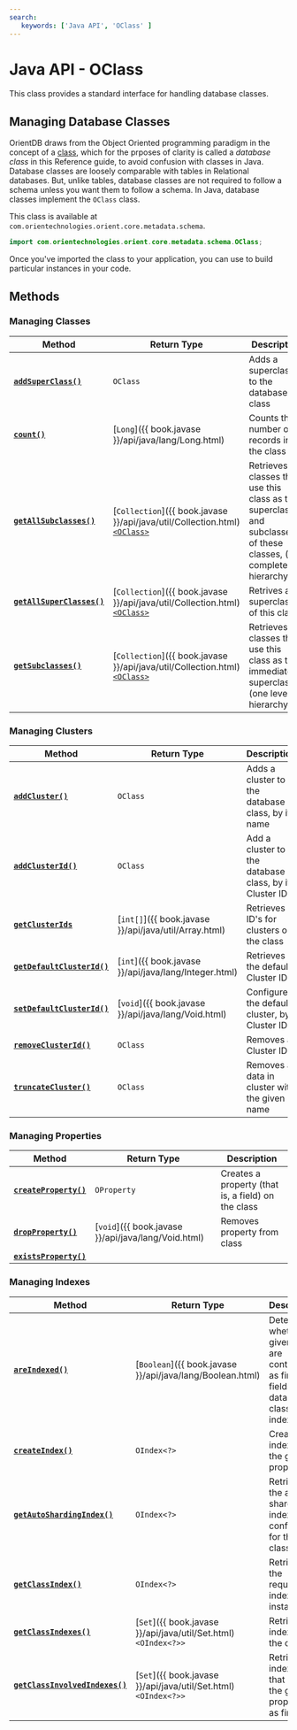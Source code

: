 ```yaml
---
search:
   keywords: ['Java API', 'OClass' ]
---
```


# Java API - OClass

This class provides a standard interface for handling database classes.

## Managing Database Classes

OrientDB draws from the Object Oriented programming paradigm in the concept of a [class](../general/Schema.html#class), which for the prposes of clarity is called a *database class* in this Reference guide, to avoid confusion with classes in Java.  Database classes are loosely comparable with tables in Relational databases.  But, unlike tables, database classes are not required to follow a schema unless you want them to follow a schema.  In Java, database classes implement the `OClass` class.

This class is available at `com.orientechnologies.orient.core.metadata.schema`.

```java
import com.orientechnologies.orient.core.metadata.schema.OClass;
```

Once you've imported the class to your application, you can use to build particular instances in your code.


## Methods

### Managing Classes

| Method | Return Type | Description |
|---|---|---|
| [**`addSuperClass()`**](Java-Ref-OClass-addSuperClass.md) | `OClass` | Adds a superclass to the database class |
| [**`count()`**](Java-Ref-OClass-count.md) | [`Long`]({{ book.javase }}/api/java/lang/Long.html) | Counts the number of records in the class |
| [**`getAllSubclasses()`**](Java-Ref-OClass-getAllSubclasses.md) | [`Collection`]({{ book.javase }}/api/java/util/Collection.html)[`<OClass>`](Java-Ref-OClass.md) | Retrieves classes that use this class as thier superclass, and subclasses of these classes, (the complete hierarchy) | 
| [**`getAllSuperClasses()`**](Java-Ref-OClass-getAllSuperClasses.md) | [`Collection`]({{ book.javase }}/api/java/util/Collection.html)[`<OClass>`](Java-Ref-OClass.md)| Retrives all superclasses of this class |
| [**`getSubclasses()`**](Java-Ref-OClass-getSubclasses.md) |  [`Collection`]({{ book.javase }}/api/java/util/Collection.html)[`<OClass>`](Java-Ref-OClass.md) | Retrieves classes that use this class as their immediate superclass, (one level hierarchy) |

### Managing Clusters

| Method | Return Type | Description |
|---|---|---|
| [**`addCluster()`**](Java-Ref-OClass-addCluster.md) | `OClass` | Adds a cluster to the database class, by its name |
| [**`addClusterId()`**](Java-Ref-OClass-addClusterId.md) | `OClass` | Add a cluster to the database class, by its Cluster ID |
| [**`getClusterIds`**](Java-Ref-OClass-getClusterIds.md) | [`int[]`]({{ book.javase }}/api/java/util/Array.html) | Retrieves ID's for clusters on the class |
| [**`getDefaultClusterId()`**](Java-Ref-OClass-getDefaultClusterId.md) | [`int`]({{ book.javase }}/api/java/lang/Integer.html) | Retrieves the default Cluster ID |
| [**`setDefaultClusterId()`**](Java-Ref-OClass-setDefaultClusterId.md) | [`void`]({{ book.javase }}/api/java/lang/Void.html) | Configures the default cluster, by Cluster ID |
| [**`removeClusterId()`**](Java-Ref-OClass-removeClusterId.md) | `OClass` | Removes a Cluster ID |
| [**`truncateCluster()`**](Java-Ref-OClass-truncateCluster.md) | `OClass` | Removes all data in cluster with the given name |

### Managing Properties

| Method | Return Type | Description |
|---|---|---|
| [**`createProperty()`**](Java-Ref-OClass-createProperty.md) | `OProperty` | Creates a property (that is, a field) on the class |
| [**`dropProperty()`**](Java-Ref-OClass-dropProperty.md) | [`void`]({{ book.javase }}/api/java/lang/Void.html) | Removes property from class |
| [**`existsProperty()`**](Java-Ref-OClass-existsProperty.md)

### Managing Indexes

| Method | Return Type | Description |
|---|---|---|
| [**`areIndexed()`**](Java-Ref-OClass-areIndexed.md) | [`Boolean`]({{ book.javase }}/api/java/lang/Boolean.html) | Determines whether the given fields are contained as first key fields in the database class indexes |
| [**`createIndex()`**](Java-Ref-OClass-createIndex.md) | `OIndex<?>` | Creates an index on the given property |
| [**`getAutoShardingIndex()`**](Java-Ref-OClass-getAutoShardingIndex.md) | `OIndex<?>` | Retrieves the auto sharding index configured for the class, if any |
| [**`getClassIndex()`**](Java-Ref-OClass-getClassIndex.md) | `OIndex<?>` | Retrieves the requested index instance |
| [**`getClassIndexes()`**](Java-Ref-OClass-getClassIndexes.md) | [`Set`]({{ book.javase }}/api/java/util/Set.html)`<OIndex<?>>` | Retrieves indexes for the class |
| [**`getClassInvolvedIndexes()`**](Java-Ref-OClass-getClassInvolvedIndexes.md) | [`Set`]({{ book.javase }}/api/java/util/Set.html)`<OIndex<?>>` | Retrieves indexes that include the given properties as first keys |
